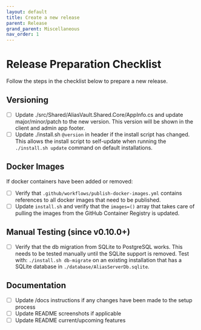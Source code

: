 ```yaml
---
layout: default
title: Create a new release
parent: Release
grand_parent: Miscellaneous
nav_order: 1
---
```


# Release Preparation Checklist

Follow the steps in the checklist below to prepare a new release.

## Versioning
- [ ] Update ./src/Shared/AliasVault.Shared.Core/AppInfo.cs and update major/minor/patch to the new version. This version will be shown in the client and admin app footer.
- [ ] Update ./install.sh `@version` in header if the install script has changed. This allows the install script to self-update when running the `./install.sh update` command on default installations.

## Docker Images
If docker containers have been added or removed:
- [ ] Verify that `.github/workflows/publish-docker-images.yml` contains references to all docker images that need to be published.
- [ ] Update `install.sh` and verify that the `images=()` array that takes care of pulling the images from the GitHub Container Registry is updated.

## Manual Testing (since v0.10.0+)
- [ ] Verify that the db migration from SQLite to PostgreSQL works. This needs to be tested manually until the SQLite support is removed. Test with: `./install.sh db-migrate` on an existing installation that has a SQLite database in `./database/AliasServerDb.sqlite`.

## Documentation
- [ ] Update /docs instructions if any changes have been made to the setup process
- [ ] Update README screenshots if applicable
- [ ] Update README current/upcoming features
